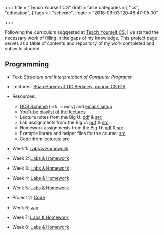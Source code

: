 +++
title = "Teach Yourself CS"
draft = false
categories = [
  "cs",
  "education",
]
tags = [
  "scheme",
]
date = "2018-09-03T20:48:47-05:00"

+++

Following the curriculum suggested at [Teach Yourself CS](https://teachyourselfcs.com/), I've started
the necessary work of filling in the gaps of my knowledge. This project page serves as a table of
contents and repository of my work completed and subjects studied.

## Programming

- Text: _[Structure and Interpretation of Computer Programs](https://mitpress.mit.edu/sites/default/files/sicp/full-text/book/book.html)_
- Lectures: [Brian Harvey at UC Berkeley, course CS 61A](https://archive.org/details/ucberkeley-webcast-PL3E89002AA9B9879E?sort=titleSorter)
- Resources:
  - [UCB Scheme](https://inst.eecs.berkeley.edu/~scheme/) [`stk-simply`] and [emacs setup](https://www-users.cs.umn.edu/~gini/1901-07s/emacs_scheme/)
  - [YouTube playlist of the lectures](https://www.youtube.com/playlist?list=PLhMnuBfGeCDNgVzLPxF9o5UNKG1b-LFY9)
  - Lecture notes from the Big U: [pdf](docs/sicp/lecture-notes.pdf) &amp; [src](https://inst.eecs.berkeley.edu/~cs61a/reader/notes.pdf)
  - Lab assignments from the Big U: [pdf](docs/sicp/labs.pdf) &amp; [src](https://inst.eecs.berkeley.edu/~cs61a/reader/nodate-labs.pdf)
  - Homework assignments from the Big U: [pdf](docs/sicp/homework.pdf) &amp; [src](https://inst.eecs.berkeley.edu/~cs61a/reader/nodate-hw.pdf)
  - Example library and helper files for the course: [src](http://www-inst.eecs.berkeley.edu/~cs61a/sp09/library/)
  - Code from lectures: [src](http://www-inst.eecs.berkeley.edu/~cs61a/sp09/lectures/)

- Week 1: [Labs & Homework](https://github.com/chrisbodhi/teach-yourself-cs/tree/master/programming/wk1)
- Week 2: [Labs & Homework](https://github.com/chrisbodhi/teach-yourself-cs/tree/master/programming/wk2)
- Week 3: [Labs & Homework](https://github.com/chrisbodhi/teach-yourself-cs/tree/master/programming/wk3)
- Week 4: [Labs & Homework](https://github.com/chrisbodhi/teach-yourself-cs/tree/master/programming/wk4)
- Week 5: [Labs & Homework](https://github.com/chrisbodhi/teach-yourself-cs/tree/master/programming/wk5)
- Project 2: [Code](https://github.com/chrisbodhi/teach-yourself-cs/tree/master/programming/project2)
- Week 6: [wip](https://github.com/chrisbodhi/teach-yourself-cs/tree/master/programming/wk6)
- Week 7: [Labs & Homework](https://github.com/chrisbodhi/teach-yourself-cs/tree/master/programming/wk7)
- Week 8: [Labs & Homework](https://github.com/chrisbodhi/teach-yourself-cs/tree/master/programming/wk8)
